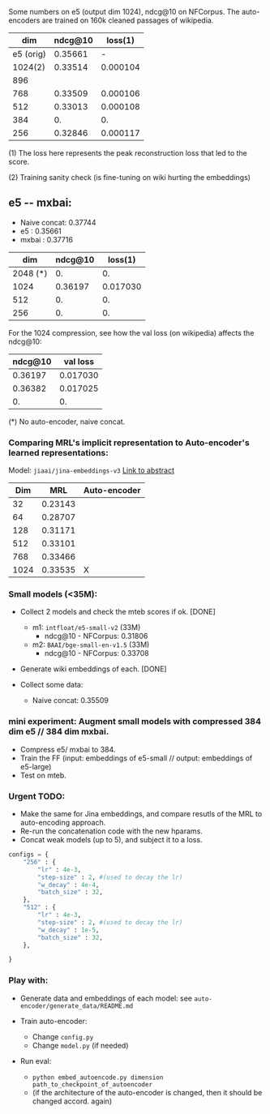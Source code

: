 Some numbers on e5 (output dim 1024), ndcg@10 on NFCorpus. The auto-encoders are trained  on 160k cleaned passages of wikipedia.  

|  dim      | ndcg@10 | loss(1)  |
|-----------|---------|----------|
| e5 (orig) | 0.35661 |    -     |
| 1024(2)   | 0.33514 | 0.000104 |
| 896       |         |          |
| 768       | 0.33509 | 0.000106 |
| 512       | 0.33013 | 0.000108 |
| 384       | 0.      | 0.       |
| 256       | 0.32846 | 0.000117 |


(1) The loss here represents the peak reconstruction loss that led to the score.

(2) Training sanity check (is fine-tuning on wiki hurting the embeddings) 

## e5 -- mxbai:

* Naive concat: 0.37744
* e5          : 0.35661
* mxbai       : 0.37716

|  dim      | ndcg@10 | loss(1)  |
|-----------|---------|----------|
| 2048 (*)  | 0.      | 0. |
| 1024      | 0.36197 | 0.017030 |
| 512       | 0.      | 0. |
| 256       | 0.      | 0. |

For the 1024 compression, see how the val loss (on wikipedia) affects the ndcg@10:

| ndcg@10 | val loss |
|---------|----------|
| 0.36197 | 0.017030 |
| 0.36382 | 0.017025 |
| 0.      | 0.       |

(*) No auto-encoder, naive concat.

### Comparing MRL's implicit representation to Auto-encoder's learned representations:

Model: `jiaai/jina-embeddings-v3` [Link to abstract](https://arxiv.org/pdf/2409.10173)

| Dim   | MRL     | Auto-encoder |
|-------|---------|--------------|
| 32    | 0.23143 |              |
| 64    | 0.28707 |              |
| 128   | 0.31171 |              |
| 512   | 0.33101 |              |
| 768   | 0.33466 |              |
| 1024  | 0.33535 |      X       |


### Small models (<35M):

* Collect 2 models and check the mteb scores if ok.  [DONE]
    * m1: `intfloat/e5-small-v2`  (33M)
        * ndcg@10 - NFCorpus: 0.31806
    * m2: `BAAI/bge-small-en-v1.5`  (33M)
        * ndcg@10 - NFCorpus: 0.33708

* Generate wiki embeddings of each. [DONE]

* Collect some data:
    * Naive concat:  0.35509

### mini experiment: Augment small models with compressed 384 dim e5 // 384 dim mxbai.

* Compress e5/ mxbai to 384.
* Train the FF (input: embeddings of e5-small // output: embeddings of e5-large)
* Test on mteb.

### Urgent TODO:

* Make the same for Jina embeddings, and compare resutls of the MRL to auto-encoding approach.
* Re-run the concatenation code with the new hparams. 
* Concat weak models (up to 5), and subject it to a loss.

```python
configs = {
    "256" : {
        "lr" : 4e-3,
        "step-size" : 2, #(used to decay the lr)  
        "w_decay" : 4e-4,
        "batch_size" : 32,
    },
    "512" : {
        "lr" : 4e-3,
        "step-size" : 2, #(used to decay the lr)  
        "w_decay" : 1e-5,
        "batch_size" : 32,
    },

}
```



### Play with:

* Generate data and embeddings of each model: see `auto-encoder/generate_data/README.md`

* Train auto-encoder:
    * Change `config.py`
    * Change `model.py` (if needed)

* Run eval:
    * `python embed_autoencode.py dimension  path_to_checkpoint_of_autoencoder`
    * (if the architecture of the auto-encoder is changed, then it should be changed accord. again) 

